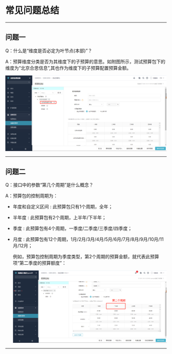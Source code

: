 # 常见问题总结

---
## 问题一
Q：什么是“维度是否必定为叶节点(本部)”？

A：预算维度分类是否为其维度下的子预算的意思。如附图所示，测试预算包下的维度为“北京合思信息”,其也作为维度下的子预算配置预算金额。

![维度](images/mustLeaf.png)

---
## 问题二
Q：接口中的参数“第几个周期”是什么概念？

A：预算包的控制周期为：<br/>

- 年度和自定义区间 : 此预算包只有1个周期，全年；
- 半年度 : 此预算包有2个周期，上半年/下半年；
- 季度 : 此预算包有4个周期，一季度/二季度/三季度/四季度；
- 月度 : 此预算包有12个周期，1月/2月/3月/4月/5月/6月/7月/8月/9月/10月/11月/12月；

  例如，预算包控制周期为季度类型，第2个周期的预算金额，就代表此预算项“第二季度的预算额度”：

  ![维度](images/periods.png)

---